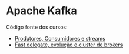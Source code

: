 # Apache Kafka

Código fonte dos cursos:

- [Produtores, Consumidores e streams](https://github.com/1-aquila-1/apache-kafka/tree/01course)
- [Fast delegate, evolução e cluster de brokers](https://github.com/1-aquila-1/apache-kafka/tree/02course)
